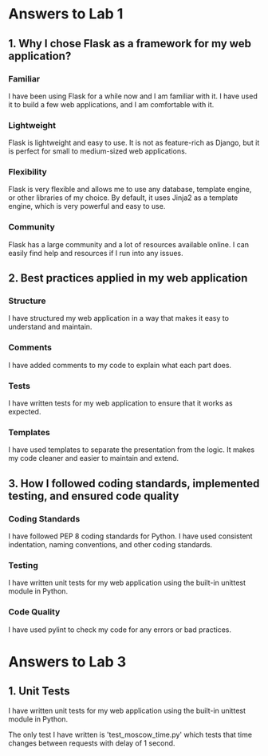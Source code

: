 # Answers to Lab 1

## 1. Why I chose Flask as a framework for my web application?

### Familiar

I have been using Flask for a while now and I am familiar with it.
I have used it to build a few web applications, and I am comfortable with it.

### Lightweight

Flask is lightweight and easy to use.
It is not as feature-rich as Django, but it is perfect for small to medium-sized web applications.

### Flexibility

Flask is very flexible and allows me to use any database, template engine, or other libraries of my choice.
By default, it uses Jinja2 as a template engine, which is very powerful and easy to use.

### Community

Flask has a large community and a lot of resources available online.
I can easily find help and resources if I run into any issues.

## 2. Best practices applied in my web application

### Structure

I have structured my web application in a way that makes it easy to understand and maintain.

### Comments

I have added comments to my code to explain what each part does.

### Tests

I have written tests for my web application to ensure that it works as expected.

### Templates

I have used templates to separate the presentation from the logic.
It makes my code cleaner and easier to maintain and extend.

## 3. How I followed coding standards, implemented testing, and ensured code quality

### Coding Standards

I have followed PEP 8 coding standards for Python. I have used consistent indentation, naming conventions, and other
coding standards.

### Testing

I have written unit tests for my web application using the built-in unittest module in Python.

### Code Quality

I have used pylint to check my code for any errors or bad practices.

# Answers to Lab 3

## 1. Unit Tests

I have written unit tests for my web application using the built-in unittest module in Python.

The only test I have written is 'test_moscow_time.py' which tests that time changes between requests with delay of 1
second.
